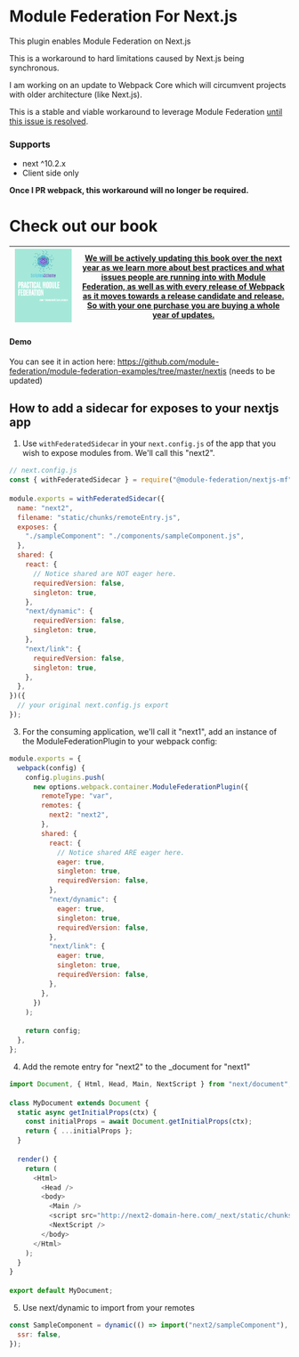 # Module Federation For Next.js

This plugin enables Module Federation on Next.js

This is a workaround to hard limitations caused by Next.js being synchronous.

I am working on an update to Webpack Core which will circumvent projects with older architecture (like Next.js).

This is a stable and viable workaround to leverage Module Federation [until this issue is resolved](https://github.com/webpack/webpack/issues/11811).

### Supports

- next ^10.2.x
- Client side only

**Once I PR webpack, this workaround will no longer be required.**

# Check out our book

| <a href="https://module-federation.myshopify.com/products/practical-module-federation" target="_blank"><img src="./docs/MFCover.png" alt='Practical Module Federation Book' width="95%"/></a> | <a href="https://module-federation.myshopify.com/products/practical-module-federation" target="_blank">We will be actively updating this book over the next year as we learn more about best practices and what issues people are running into with Module Federation, as well as with every release of Webpack as it moves towards a release candidate and release. So with your one purchase you are buying a whole year of updates.</a> |
| --------------------------------------------------------------------------------------------------------------------------------------------------------------------------------------------- | ------------------------------------------------------------------------------------------------------------------------------------------------------------------------------------------------------------------------------------------------------------------------------------------------------------------------------------------------------------------------------------------------------------------------------------------ |

#### Demo

You can see it in action here: https://github.com/module-federation/module-federation-examples/tree/master/nextjs (needs to be updated)

## How to add a sidecar for exposes to your nextjs app

1. Use `withFederatedSidecar` in your `next.config.js` of the app that you wish to expose modules from. We'll call this "next2".

```js
// next.config.js
const { withFederatedSidecar } = require("@module-federation/nextjs-mf");

module.exports = withFederatedSidecar({
  name: "next2",
  filename: "static/chunks/remoteEntry.js",
  exposes: {
    "./sampleComponent": "./components/sampleComponent.js",
  },
  shared: {
    react: {
      // Notice shared are NOT eager here.
      requiredVersion: false,
      singleton: true,
    },
    "next/dynamic": {
      requiredVersion: false,
      singleton: true,
    },
    "next/link": {
      requiredVersion: false,
      singleton: true,
    },
  },
})({
  // your original next.config.js export
});
```

3. For the consuming application, we'll call it "next1", add an instance of the ModuleFederationPlugin to your webpack config:

```js
module.exports = {
  webpack(config) {
    config.plugins.push(
      new options.webpack.container.ModuleFederationPlugin({
        remoteType: "var",
        remotes: {
          next2: "next2",
        },
        shared: {
          react: {
            // Notice shared ARE eager here.
            eager: true,
            singleton: true,
            requiredVersion: false,
          },
          "next/dynamic": {
            eager: true,
            singleton: true,
            requiredVersion: false,
          },
          "next/link": {
            eager: true,
            singleton: true,
            requiredVersion: false,
          },
        },
      })
    );

    return config;
  },
};
```

4. Add the remote entry for "next2" to the \_document for "next1"

```js
import Document, { Html, Head, Main, NextScript } from "next/document";

class MyDocument extends Document {
  static async getInitialProps(ctx) {
    const initialProps = await Document.getInitialProps(ctx);
    return { ...initialProps };
  }

  render() {
    return (
      <Html>
        <Head />
        <body>
          <Main />
          <script src="http://next2-domain-here.com/_next/static/chunks/remoteEntry.js" />
          <NextScript />
        </body>
      </Html>
    );
  }
}

export default MyDocument;
```

5. Use next/dynamic to import from your remotes

```js
const SampleComponent = dynamic(() => import("next2/sampleComponent"), {
  ssr: false,
});
```
